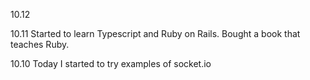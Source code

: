 10.12

10.11
Started to learn Typescript and Ruby on Rails. Bought a book that teaches Ruby.

10.10
Today I started to try examples of socket.io